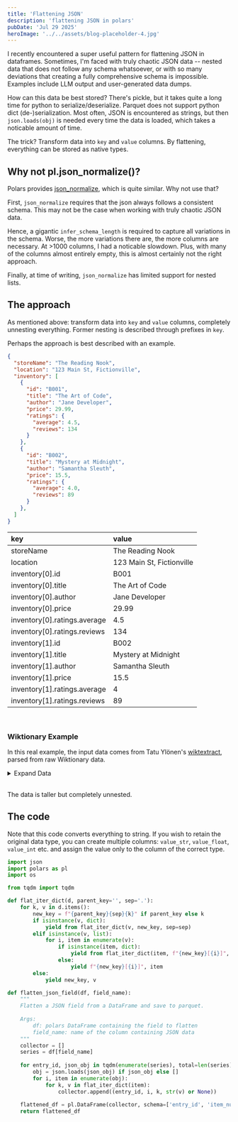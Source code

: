```yaml
---
title: 'Flattening JSON'
description: 'flattening JSON in polars'
pubDate: 'Jul 29 2025'
heroImage: '../../assets/blog-placeholder-4.jpg'
---
```


I recently encountered a super useful pattern for flattening JSON in dataframes. Sometimes, I'm faced with truly chaotic JSON data -- nested data that does not follow any schema whatsoever, or with so many deviations that creating a fully comprehensive schema is impossible. Examples include LLM output and user-generated data dumps.

How can this data be best stored? There's pickle, but it takes quite a long time for python to serialize/deserialize. Parquet does not support python dict (de-)serialization. Most often, JSON is encountered as strings, but then `json.loads(obj)` is needed every time the data is loaded, which takes a noticable amount of time. 

The trick? Transform data into `key` and `value` columns. By flattening, everything can be stored as native types.


## Why not pl.json_normalize()?

Polars provides [json_normalize](https://docs.pola.rs/api/python/stable/reference/api/polars.json_normalize.html), which is quite similar. Why not use that?

First, `json_normalize` requires that the json always follows a consistent schema. This may not be the case when working with truly chaotic JSON data.

Hence, a gigantic `infer_schema_length` is required to capture all variations in the schema. Worse, the more variations there are, the more columns are necessary. At >1000 columns, I had a noticable slowdown. Plus, with many of the columns almost entirely empty, this is almost certainly not the right approach.

Finally, at time of writing, `json_normalize` has limited support for nested lists.


## The approach

As mentioned above: transform data into `key` and `value` columns, completely unnesting everything. Former nesting is described through prefixes in `key`.

Perhaps the approach is best described with an example.

```json
{
  "storeName": "The Reading Nook",
  "location": "123 Main St, Fictionville",
  "inventory": [
    {
      "id": "B001",
      "title": "The Art of Code",
      "author": "Jane Developer",
      "price": 29.99,
      "ratings": {
        "average": 4.5,
        "reviews": 134
      }
    },
    {
      "id": "B002",
      "title": "Mystery at Midnight",
      "author": "Samantha Sleuth",
      "price": 15.5,
      "ratings": {
        "average": 4.0,
        "reviews": 89
      }
    },
  ]
}
```

| key                          | value                     |
|:-----------------------------|:--------------------------|
| storeName                    | The Reading Nook          |
| location                     | 123 Main St, Fictionville |
| inventory[0].id              | B001                      |
| inventory[0].title           | The Art of Code           |
| inventory[0].author          | Jane Developer            |
| inventory[0].price           | 29.99                     |
| inventory[0].ratings.average | 4.5                       |
| inventory[0].ratings.reviews | 134                       |
| inventory[1].id              | B002                      |
| inventory[1].title           | Mystery at Midnight       |
| inventory[1].author          | Samantha Sleuth           |
| inventory[1].price           | 15.5                      |
| inventory[1].ratings.average | 4                         |
| inventory[1].ratings.reviews | 89                        |
<br>

### Wiktionary Example

In this real example, the input data comes from Tatu Ylönen's [wiktextract](https://github.com/tatuylonen/wiktextract), parsed from raw Wiktionary data.

<details>
<summary>
Expand Data
</summary>

|   entry_id | templates|
|-----------:|:-------------------------------------------------------------------------------------------------------------------------------------------------------------------------------------------------------------------|
|          2 | [{"name": "der", "args": {"1": "en", "2": "ar", "3": "\u0623\u064e\u0628\u0652\u0647\u064e\u0644"}, "expansion": "Arabic \u0623\u064e\u0628\u0652\u0647\u064e\u0644 (\u0294abhal)"}] |
|          3 | [{"name": "der", "args": {"1": "en", "2": "fro", "3": "abaissance"}, "expansion": "Old French abaissance"}] |
|          5 | [{"name": "suffix", "args": {"1": "en", "2": "abeyance", "3": "y"}, "expansion": "abeyance + -y"}]  |
|          6 | [{"name": "af", "args": {"1": "en", "2": "averruncate", "3": "-or"}, "expansion": "averruncate + -or"}] |
|          7 | [{"name": "bor", "args": {"1": "en", "2": "LL.", "3": "aberuncare"}, "expansion": "Late Latin aberuncare"}, {"name": "bor", "args": {"1": "en", "2": "la", "3": "averruncare"}, "expansion": "Latin averruncare"}] |

After flattening:

|   entry_id |   template_number | template_name   | key       | value                   |
|-----------:|------------------:|:----------------|:----------|:------------------------|
|          2 |                 0 | der             | args.1    | en                      |
|          2 |                 0 | der             | args.2    | ar                      |
|          2 |                 0 | der             | args.3    | أَبْهَل                 |
|          2 |                 0 | der             | expansion | Arabic أَبْهَل (ʔabhal) |
|          3 |                 0 | der             | args.1    | en                      |
|          3 |                 0 | der             | args.2    | fro                     |
|          3 |                 0 | der             | args.3    | abaissance              |
|          3 |                 0 | der             | expansion | Old French abaissance   |
|          5 |                 0 | suffix          | args.1    | en                      |
|          5 |                 0 | suffix          | args.2    | abeyance                |
|          5 |                 0 | suffix          | args.3    | y                       |
|          5 |                 0 | suffix          | expansion | abeyance + -y           |
|          6 |                 0 | af              | args.1    | en                      |
|          6 |                 0 | af              | args.2    | averruncate             |
|          6 |                 0 | af              | args.3    | -or                     |
|          6 |                 0 | af              | expansion | averruncate + -or       |
|          7 |                 0 | bor             | args.1    | en                      |
|          7 |                 0 | bor             | args.2    | LL.                     |
|          7 |                 0 | bor             | args.3    | aberuncare              |
|          7 |                 0 | bor             | expansion | Late Latin aberuncare   |
|          7 |                 1 | bor             | args.1    | en                      |
|          7 |                 1 | bor             | args.2    | la                      |
|          7 |                 1 | bor             | args.3    | averruncare             |
|          7 |                 1 | bor             | expansion | Latin averruncare       |

</details>
<br>

The data is taller but completely unnested.

## The code

Note that this code converts everything to string. If you wish to retain the original data type, 
you can create multiple columns: `value_str`, `value_float`, `value_int` etc. and assign
the value only to the column of the correct type.

```python
import json
import polars as pl
import os

from tqdm import tqdm

def flat_iter_dict(d, parent_key='', sep='.'):
    for k, v in d.items():
        new_key = f"{parent_key}{sep}{k}" if parent_key else k
        if isinstance(v, dict):
            yield from flat_iter_dict(v, new_key, sep=sep)
        elif isinstance(v, list):
            for i, item in enumerate(v):
                if isinstance(item, dict):
                    yield from flat_iter_dict(item, f"{new_key}[{i}]", sep=sep)
                else:
                    yield f"{new_key}[{i}]", item
        else:
            yield new_key, v

def flatten_json_field(df, field_name):
    """
    Flatten a JSON field from a DataFrame and save to parquet.
    
    Args:
        df: polars DataFrame containing the field to flatten
        field_name: name of the column containing JSON data
    """
    collector = []
    series = df[field_name]
    
    for entry_id, json_obj in tqdm(enumerate(series), total=len(series), desc=f"Flattening {field_name}"):
        obj = json.loads(json_obj) if json_obj else []
        for i, item in enumerate(obj):
            for k, v in flat_iter_dict(item):
                collector.append((entry_id, i, k, str(v) or None))
    
    flattened_df = pl.DataFrame(collector, schema=['entry_id', 'item_number', 'key', 'value'], orient='row')
    return flattened_df
```
